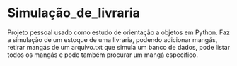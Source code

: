 # Simulação_de_livraria
Projeto pessoal usado como estudo de orientação a objetos em Python.
Faz a simulação de um estoque de uma livraria, podendo adicionar mangás, retirar mangás de um arquivo.txt que simula um banco de dados, pode listar todos os mangás e pode também procurar um mangá específico.
